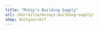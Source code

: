 ```yaml
---
title: "McCoy's Building Supply"
url: /kerrville/mccoys-building-supply/
shop: doityourself
---
```

